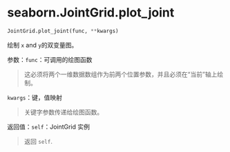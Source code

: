 # seaborn.JointGrid.plot_joint

```py
JointGrid.plot_joint(func, **kwargs)
```

绘制 `x` and `y`的双变量图。

参数：`func`：可调用的绘图函数

> 这必须将两个一维数据数组作为前两个位置参数，并且必须在“当前”轴上绘制。

`kwargs`：键，值映射

> 关键字参数传递给绘图函数。

返回值：`self`：JointGrid 实例

> 返回 `self`.
